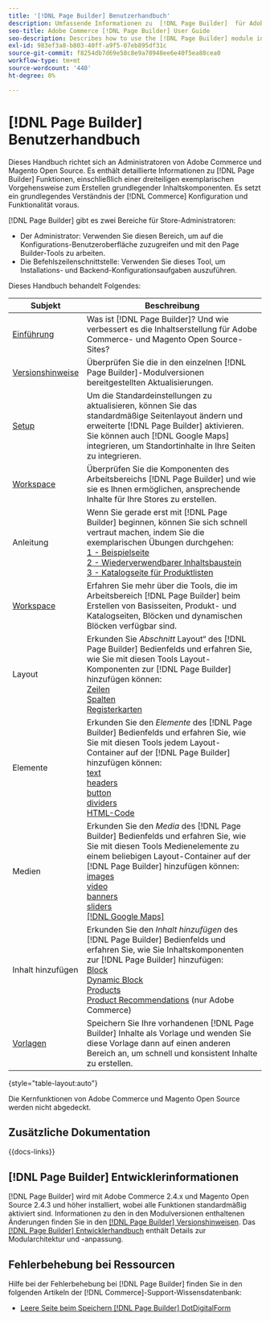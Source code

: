 ```yaml
---
title: '[!DNL Page Builder] Benutzerhandbuch'
description: Umfassende Informationen zu  [!DNL Page Builder]  für Adobe Commerce- und Magento Open Source-Administratoren.
seo-title: Adobe Commerce [!DNL Page Builder] User Guide
seo-description: Describes how to use the [!DNL Page Builder] module in Adobe Commerce or Magento Open Source.
exl-id: 983ef3a8-b803-40ff-a9f5-07eb895df31c
source-git-commit: f8254db7d69e58c8e9a78948ee6e40f5ea88cea0
workflow-type: tm+mt
source-wordcount: '440'
ht-degree: 0%

---
```


# [!DNL Page Builder] Benutzerhandbuch

Dieses Handbuch richtet sich an Administratoren von Adobe Commerce und Magento Open Source. Es enthält detaillierte Informationen zu [!DNL Page Builder] Funktionen, einschließlich einer dreiteiligen exemplarischen Vorgehensweise zum Erstellen grundlegender Inhaltskomponenten. Es setzt ein grundlegendes Verständnis der [!DNL Commerce] Konfiguration und Funktionalität voraus.

[!DNL Page Builder] gibt es zwei Bereiche für Store-Administratoren:

- Der Administrator: Verwenden Sie diesen Bereich, um auf die Konfigurations-Benutzeroberfläche zuzugreifen und mit den Page Builder-Tools zu arbeiten.
- Die Befehlszeilenschnittstelle: Verwenden Sie dieses Tool, um Installations- und Backend-Konfigurationsaufgaben auszuführen.

Dieses Handbuch behandelt Folgendes:

| Subjekt | Beschreibung |
| ------- | ----------- |
| [Einführung](introduction.md) | Was ist [!DNL Page Builder]? Und wie verbessert es die Inhaltserstellung für Adobe Commerce- und Magento Open Source-Sites? |
| [Versionshinweise](release-notes.md) | Überprüfen Sie die in den einzelnen [!DNL Page Builder]-Modulversionen bereitgestellten Aktualisierungen. |
| [Setup](setup.md) | Um die Standardeinstellungen zu aktualisieren, können Sie das standardmäßige Seitenlayout ändern und erweiterte [!DNL Page Builder] aktivieren. Sie können auch [!DNL Google Maps] integrieren, um Standortinhalte in Ihre Seiten zu integrieren. |
| [Workspace](workspace.md) | Überprüfen Sie die Komponenten des Arbeitsbereichs [!DNL Page Builder] und wie sie es Ihnen ermöglichen, ansprechende Inhalte für Ihre Stores zu erstellen. |
| Anleitung | Wenn Sie gerade erst mit [!DNL Page Builder] beginnen, können Sie sich schnell vertraut machen, indem Sie die exemplarischen Übungen durchgehen: <br>[1 - Beispielseite](1-simple-page.md)<br>[2 - Wiederverwendbarer Inhaltsbaustein](2-blocks.md)<br>[3 - Katalogseite für Produktlisten](3-catalog-content.md) |
| [Workspace](workspace.md) | Erfahren Sie mehr über die Tools, die im Arbeitsbereich [!DNL Page Builder] beim Erstellen von Basisseiten, Produkt- und Katalogseiten, Blöcken und dynamischen Blöcken verfügbar sind. |
| Layout | Erkunden Sie _Abschnitt_ Layout“ des [!DNL Page Builder] Bedienfelds und erfahren Sie, wie Sie mit diesen Tools Layout-Komponenten zur [!DNL Page Builder] hinzufügen können: <br>[Zeilen](row.md)<br>[Spalten](column.md)<br>[Registerkarten](tabs.md) |
| Elemente | Erkunden Sie den _Elemente_ des [!DNL Page Builder] Bedienfelds und erfahren Sie, wie Sie mit diesen Tools jedem Layout-Container auf der [!DNL Page Builder] hinzufügen können: <br>[text](text.md)<br>[headers](heading.md)<br>[button](buttons.md)<br>[dividers](divider.md)<br>[HTML-Code](html-code.md) |
| Medien | Erkunden Sie den _Media_ des [!DNL Page Builder] Bedienfelds und erfahren Sie, wie Sie mit diesen Tools Medienelemente zu einem beliebigen Layout-Container auf der [!DNL Page Builder] hinzufügen können: <br>[images](image.md)<br>[video](video.md)<br>[banners](banner.md)<br>[sliders](slider.md)<br>[[!DNL Google Maps]](map.md) |
| Inhalt hinzufügen | Erkunden Sie den _Inhalt hinzufügen_ des [!DNL Page Builder] Bedienfelds und erfahren Sie, wie Sie Inhaltskomponenten zur [!DNL Page Builder] hinzufügen: <br>[Block](block.md)<br>[Dynamic Block](dynamic-block.md)<br>[Products](products.md)<br>[Product Recommendations](recommendations.md) (nur Adobe Commerce) |
| [Vorlagen](templates.md) | Speichern Sie Ihre vorhandenen [!DNL Page Builder] Inhalte als Vorlage und wenden Sie diese Vorlage dann auf einen anderen Bereich an, um schnell und konsistent Inhalte zu erstellen. |

{style="table-layout:auto"}

Die Kernfunktionen von Adobe Commerce und Magento Open Source werden nicht abgedeckt.

## Zusätzliche Dokumentation

{{docs-links}}

## [!DNL Page Builder] Entwicklerinformationen

[!DNL Page Builder] wird mit Adobe Commerce 2.4.x und Magento Open Source 2.4.3 und höher installiert, wobei alle Funktionen standardmäßig aktiviert sind. Informationen zu den in den Modulversionen enthaltenen Änderungen finden Sie in den [[!DNL Page Builder] Versionshinweisen](release-notes.md). Das [[!DNL Page Builder] Entwicklerhandbuch](https://developer.adobe.com/commerce/frontend-core/page-builder/) enthält Details zur Modularchitektur und -anpassung.

## Fehlerbehebung bei Ressourcen

Hilfe bei der Fehlerbehebung bei [!DNL Page Builder] finden Sie in den folgenden Artikeln der [!DNL Commerce]-Support-Wissensdatenbank:

- [Leere Seite beim Speichern  [!DNL Page Builder]  DotDigitalForm](https://experienceleague.adobe.com/docs/commerce-knowledge-base/kb/troubleshooting/miscellaneous/magento-2.4.1-empty-page-when-dotdigital-page-builder-form-saved.html)
